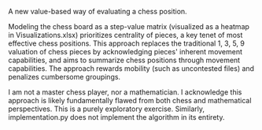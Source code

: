 A new value-based way of evaluating a chess position.

Modeling the chess board as a step-value matrix (visualized as a heatmap in Visualizations.xlsx) prioritizes centrality of pieces, a key tenet of most effective chess positions. This approach replaces the traditional 1, 3, 5, 9 valuation of chess pieces by acknowledging pieces' inherent movement capabilities, and aims to summarize chess positions through movement capabilities. The approach rewards mobility (such as uncontested files) and penalizes cumbersome groupings.

I am not a master chess player, nor a mathematician. I acknowledge this approach is likely fundamentally flawed from both chess and mathematical perspectives. This is a purely exploratory exercise. Similarly, implementation.py does not implement the algorithm in its entirety.

